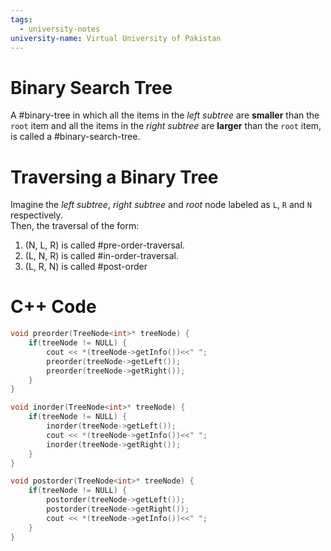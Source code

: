 ```yaml
---
tags:
  - university-notes
university-name: Virtual University of Pakistan
---
```


# Binary Search Tree
A #binary-tree in which all the items in the _left subtree_ are **smaller** than the `root` item and all the items in the _right subtree_ are **larger** than the `root` item, is called a #binary-search-tree.

# Traversing a Binary Tree
Imagine the _left subtree_, _right subtree_ and _root_ node labeled as `L`, `R` and `N` respectively.  
Then, the traversal of the form:
1. (N, L, R) is called #pre-order-traversal.
2. (L, N, R) is called #in-order-traversal.
3. (L, R, N) is called #post-order

# C++ Code

```cpp
void preorder(TreeNode<int>* treeNode) {
	if(treeNode != NULL) {
		cout << *(treeNode->getInfo())<<" ";
		preorder(treeNode->getLeft());
		preorder(treeNode->getRight());
	}
}
```

```cpp
void inorder(TreeNode<int>* treeNode) {
	if(treeNode != NULL) {
		inorder(treeNode->getLeft());
		cout << *(treeNode->getInfo())<<" ";
		inorder(treeNode->getRight());
	}
}
```

```cpp
void postorder(TreeNode<int>* treeNode) {
	if(treeNode != NULL) {
		postorder(treeNode->getLeft());
		postorder(treeNode->getRight());
		cout << *(treeNode->getInfo())<<" ";
	}
}
```
